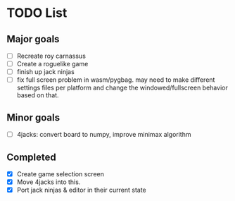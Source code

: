 # TODO List

## Major goals

-   [ ] Recreate roy carnassus
-   [ ] Create a roguelike game
-   [ ] finish up jack ninjas
-   [ ] fix full screen problem in wasm/pygbag. may need to make different settings files per platform and change the windowed/fullscreen behavior based on that.

## Minor goals

-   [ ] 4jacks: convert board to numpy, improve minimax algorithm

## Completed

-   [x] Create game selection screen
-   [x] Move 4jacks into this.
-   [x] Port jack ninjas & editor in their current state
